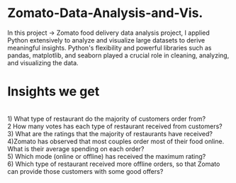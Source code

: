 # Zomato-Data-Analysis-and-Vis.
In this project -> Zomato food delivery data analysis project, I applied Python extensively to analyze and visualize large datasets to derive meaningful insights. Python's flexibility and powerful libraries such as pandas, matplotlib, and seaborn played a crucial role in cleaning, analyzing, and visualizing the data.
<br>
# Insights we get
<br>
1)
What type of restaurant do the majority of customers order from?<br>
2 How many votes has each type of restaurant received from customers?<br>
3) What are the ratings that the majority of restaurants have received?<br>
4)Zomato has observed that most couples order most of their food online. What is their
average spending on each order?<br>
5) Which mode (online or offline) has received the maximum rating?<br>
6) Which type of restaurant received more offline orders, so that Zomato can provide those
customers with some good offers?
